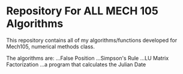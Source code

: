  # Repository For ALL MECH 105 Algorithms
This repository contains all of my algorithms/functions developed for Mech105, numerical methods class.

The algorithms are:
...False Position
...Simpson's Rule
...LU Matrix Factorization
...a program that calculates the Julian Date
